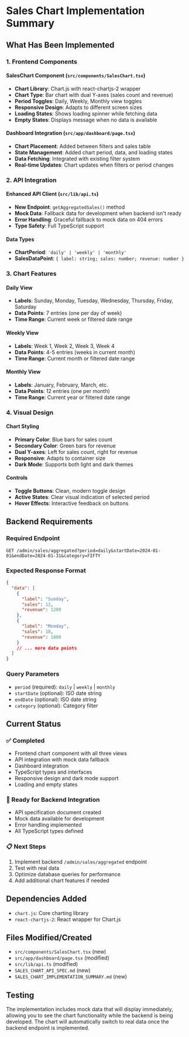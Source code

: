 # Sales Chart Implementation Summary

## What Has Been Implemented

### 1. Frontend Components

#### SalesChart Component (`src/components/SalesChart.tsx`)
- **Chart Library**: Chart.js with react-chartjs-2 wrapper
- **Chart Type**: Bar chart with dual Y-axes (sales count and revenue)
- **Period Toggles**: Daily, Weekly, Monthly view toggles
- **Responsive Design**: Adapts to different screen sizes
- **Loading States**: Shows loading spinner while fetching data
- **Empty States**: Displays message when no data is available

#### Dashboard Integration (`src/app/dashboard/page.tsx`)
- **Chart Placement**: Added between filters and sales table
- **State Management**: Added chart period, data, and loading states
- **Data Fetching**: Integrated with existing filter system
- **Real-time Updates**: Chart updates when filters or period changes

### 2. API Integration

#### Enhanced API Client (`src/lib/api.ts`)
- **New Endpoint**: `getAggregatedSales()` method
- **Mock Data**: Fallback data for development when backend isn't ready
- **Error Handling**: Graceful fallback to mock data on 404 errors
- **Type Safety**: Full TypeScript support

#### Data Types
- **ChartPeriod**: `'daily' | 'weekly' | 'monthly'`
- **SalesDataPoint**: `{ label: string; sales: number; revenue: number }`

### 3. Chart Features

#### Daily View
- **Labels**: Sunday, Monday, Tuesday, Wednesday, Thursday, Friday, Saturday
- **Data Points**: 7 entries (one per day of week)
- **Time Range**: Current week or filtered date range

#### Weekly View
- **Labels**: Week 1, Week 2, Week 3, Week 4
- **Data Points**: 4-5 entries (weeks in current month)
- **Time Range**: Current month or filtered date range

#### Monthly View
- **Labels**: January, February, March, etc.
- **Data Points**: 12 entries (one per month)
- **Time Range**: Current year or filtered date range

### 4. Visual Design

#### Chart Styling
- **Primary Color**: Blue bars for sales count
- **Secondary Color**: Green bars for revenue
- **Dual Y-axes**: Left for sales count, right for revenue
- **Responsive**: Adapts to container size
- **Dark Mode**: Supports both light and dark themes

#### Controls
- **Toggle Buttons**: Clean, modern toggle design
- **Active States**: Clear visual indication of selected period
- **Hover Effects**: Interactive feedback on buttons

## Backend Requirements

### Required Endpoint
```
GET /admin/sales/aggregated?period=daily&startDate=2024-01-01&endDate=2024-01-31&category=FIFTY
```

### Expected Response Format
```json
{
  "data": [
    {
      "label": "Sunday",
      "sales": 12,
      "revenue": 1200
    },
    {
      "label": "Monday",
      "sales": 18,
      "revenue": 1800
    }
    // ... more data points
  ]
}
```

### Query Parameters
- `period` (required): `daily` | `weekly` | `monthly`
- `startDate` (optional): ISO date string
- `endDate` (optional): ISO date string
- `category` (optional): Category filter

## Current Status

### ✅ Completed
- Frontend chart component with all three views
- API integration with mock data fallback
- Dashboard integration
- TypeScript types and interfaces
- Responsive design and dark mode support
- Loading and empty states

### 🔄 Ready for Backend Integration
- API specification document created
- Mock data available for development
- Error handling implemented
- All TypeScript types defined

### 📋 Next Steps
1. Implement backend `/admin/sales/aggregated` endpoint
2. Test with real data
3. Optimize database queries for performance
4. Add additional chart features if needed

## Dependencies Added
- `chart.js`: Core charting library
- `react-chartjs-2`: React wrapper for Chart.js

## Files Modified/Created
- `src/components/SalesChart.tsx` (new)
- `src/app/dashboard/page.tsx` (modified)
- `src/lib/api.ts` (modified)
- `SALES_CHART_API_SPEC.md` (new)
- `SALES_CHART_IMPLEMENTATION_SUMMARY.md` (new)

## Testing
The implementation includes mock data that will display immediately, allowing you to see the chart functionality while the backend is being developed. The chart will automatically switch to real data once the backend endpoint is implemented. 